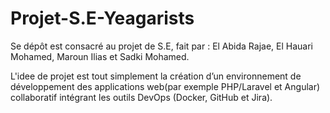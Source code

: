 # Projet-S.E-Yeagarists
Se dépôt est consacré au projet de S.E, fait par : El Abida Rajae, El Hauari Mohamed, Maroun Ilias et Sadki Mohamed.


L'idee de projet est tout simplement la création d’un environnement de développement des applications web(par exemple
PHP/Laravel et Angular) collaboratif intégrant les outils DevOps (Docker, GitHub et Jira).


